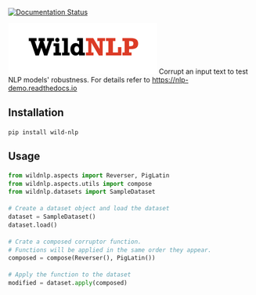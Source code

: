 [![Documentation Status](https://readthedocs.org/projects/nlp-demo/badge/?version=latest)](https://nlp-demo.readthedocs.io/en/latest/?badge=latest)

![alt wildnlp-logo](logo.png)
Corrupt an input text to test NLP models' robustness.
For details refer to https://nlp-demo.readthedocs.io

## Installation
`pip install wild-nlp`

## Usage
```python
from wildnlp.aspects import Reverser, PigLatin
from wildnlp.aspects.utils import compose
from wildnlp.datasets import SampleDataset

# Create a dataset object and load the dataset
dataset = SampleDataset()
dataset.load()

# Crate a composed corruptor function.
# Functions will be applied in the same order they appear.
composed = compose(Reverser(), PigLatin())

# Apply the function to the dataset
modified = dataset.apply(composed)
```

